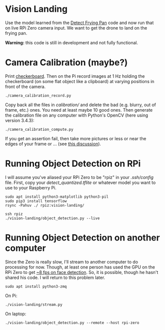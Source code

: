 Vision Landing
==============
Use the model learned from the
[Detect Frying Pan](https://github.com/floft/detect-frying-pan)
code and now run that on live RPi Zero camera input. We want to get the
drone to land on the frying pan.

**Warning:** this code is still in development and not fully functional.

# Camera Calibration (maybe?)
Print
[checkerboard](http://wiki.ros.org/camera_calibration/Tutorials/MonocularCalibration?action=AttachFile&do=view&target=check-108.pdf).
Then on the Pi record images at 1 Hz holding the checkerboard (on some flat
object like a clipboard) at varying positions in front of the camera.

    ./camera_calibration_record.py

Copy back all the files in *calibration/* and delete the bad (e.g. blurry, out
of frame, etc.) ones. You need at least maybe 10 good ones. Then generate the
calibration file on any computer with Python's OpenCV (here using version
3.4.3):

    ./camera_calibration_compute.py

If you get an assertion fail, then take more pictures or less or near the edges
of your frame or ... (see
[this discussion](http://answers.opencv.org/question/28438/undistortion-at-far-edges-of-image/)).

# Running Object Detection on RPi
I will assume you've aliased your RPi Zero to be "rpiz" in your *.ssh/config* file.
First, copy your *detect_quantized.tflite* or whatever model you want to use to your
Raspberry Pi.

    sudo apt install python3-matplotlib python3-pil
    sudo pip3 install tensorflow
    rsync -Pahuv ./ rpiz:vision-landing/

    ssh rpiz
    ./vision-landing/object_detection.py --live

# Running Object Detection on another computer
Since the Zero is really slow, I'll stream to another computer to do processing
for now. Though, at least one person has used the GPU on the RPi Zero to get
[~8 fps on face detection](https://www.youtube.com/watch?v=A3BDg13DX3M). So, it
is possible, though he hasn't shared his code. I will return to this problem
later.

    sudo apt install python3-zmq

On Pi:

    ./vision-landing/stream.py


On laptop:

    ./vision-landing/object_detection.py --remote --host rpi-zero
